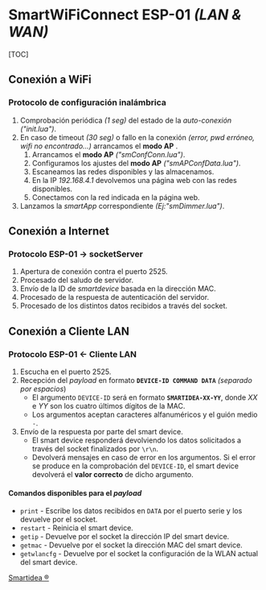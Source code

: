 # SmartWiFiConnect ESP-01 *(LAN & WAN)*

[TOC]

## Conexión a WiFi
### Protocolo de configuración inalámbrica
1. Comprobación periódica *(1 seg)* del estado de la *auto-conexión* *("init.lua")*.
2. En caso de timeout *(30 seg)* o fallo en la conexión *(error, pwd erróneo, wifi no encontrado...)* arrancamos el **modo AP** .
	1. Arrancamos el **modo AP** *("smConfConn.lua")*.
	2. Configuramos los ajustes del **modo AP** *("smAPConfData.lua")*.
	3. Escaneamos las redes disponibles y las almacenamos.
	4. En la IP *192.168.4.1* devolvemos una página web con las redes disponibles.
	5. Conectamos con la red indicada en la página web.
3. Lanzamos la *smartApp* correspondiente *(Ej:"smDimmer.lua")*.

## Conexión a Internet
### Protocolo ESP-01 -> socketServer

1. Apertura de conexión contra el puerto 2525.
2. Procesado del saludo de servidor.
3. Envío de la ID de *smartdevice* basada en la dirección MAC.
4. Procesado de la respuesta de autenticación del servidor.
5. Procesado de los distintos datos recibidos a través del socket.

## Conexión a Cliente LAN
### Protocolo ESP-01 <- Cliente LAN

1. Escucha en el puerto 2525.
2. Recepción del *payload* en formato **`DEVICE-ID COMMAND DATA`** *(separado por espacios*)
	- El argumento `DEVICE-ID` será en formato **`SMARTIDEA-XX-YY`**, donde *XX* e *YY* son los cuatro últimos dígitos de la MAC.
	- Los argumentos aceptan caracteres alfanuméricos y el guión medio `-`.
3. Envío de la respuesta por parte del smart device.
	- El smart device responderá devolviendo los datos solicitados a través del socket finalizados por `\r\n`.
	- Devolverá mensajes en caso de error en los argumentos. Si el error se produce en la comprobación del `DEVICE-ID`, el smart device devolverá el **valor correcto** de dicho argumento.

#### Comandos disponibles para el *payload*
- `print` - Escribe los datos recibidos en `DATA` por el puerto serie y los devuelve por el socket.
- `restart` - Reinicia el smart device.
- `getip` - Devuelve por el socket la dirección IP del smart device.
- `getmac` - Devuelve por el socket la dirección MAC del smart device.
- `getwlancfg` - Devuelve por el socket la configuración de la WLAN actual del smart device.


[Smartidea ®](http://smartidea.es)